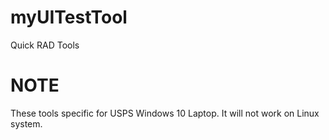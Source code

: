 # myUITestTool
Quick RAD Tools
# NOTE
These tools specific for USPS Windows 10 Laptop. It will not work on Linux system.

